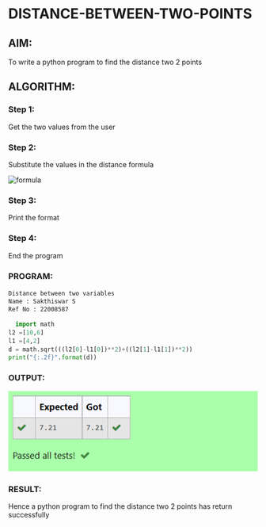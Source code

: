 # DISTANCE-BETWEEN-TWO-POINTS

## AIM:
To write a python program to find the distance two 2 points
## ALGORITHM:
### Step 1: 
Get the two values from the user
### Step 2: 
Substitute the values in the distance formula 

![formula](formula.JPG)
### Step 3: 
Print the format 
### Step 4: 
End the program
 
### PROGRAM:
```
Distance between two variables
Name : Sakthiswar S
Ref No : 22008587
```
```python
  import math
l2 =[10,6]
l1 =[4,2]
d = math.sqrt(((l2[0]-l1[0])**2)+((l2[1]-l1[1])**2))
print("{:.2f}".format(d))
```

### OUTPUT:
![model](output.png)


### RESULT:
Hence a python program to find the distance two 2 points has return successfully
